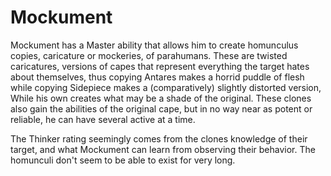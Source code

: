 # Mockument
Mockument has a Master ability that allows him to create homunculus copies, caricature or mockeries, of parahumans. These are twisted caricatures, versions of capes that represent everything the target hates about themselves, thus copying Antares makes a horrid puddle of flesh while copying Sidepiece makes a (comparatively) slightly distorted version, While his own creates what may be a shade of the original. These clones also gain the abilities of the original cape, but in no way near as potent or reliable, he can have several active at a time.

The Thinker rating seemingly comes from the clones knowledge of their target, and what Mockument can learn from observing their behavior. The homunculi don't seem to be able to exist for very long.
